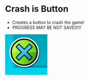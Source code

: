 # Crash is Button

- Creates a button to crash the game!
- <cr>PROGRESS MAY BE NOT SAVED</c>!!!

![Showcase](resources/image.png)